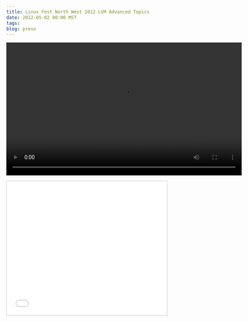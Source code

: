```yaml
---
title: Linux Fest North West 2012 LVM Advanced Topics
date: 2012-05-02 00:00 MST
tags:
blog: preso
---
```

<video src="http://archive.org/download/LinuxfestNorthwest2012/LFNW2012-LVM_Advanced_Topics-Will_Sterling.webm" width="624" height="352" controls=""></video>
<iframe src="//www.slideshare.net/slideshow/embed_code/key/9G1x8GVG3hfKi" width="425" height="355" frameborder="0" marginwidth="0" marginheight="0" scrolling="no" style="border:1px solid #CCC; border-width:1px; margin-bottom:5px; max-width: 100%;" allowfullscreen> </iframe>
